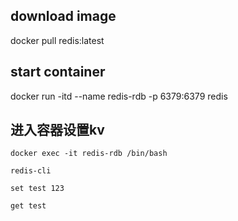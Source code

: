 ## download image
docker pull redis:latest

## start container
docker run -itd --name redis-rdb -p 6379:6379 redis


## 进入容器设置kv
``` 
docker exec -it redis-rdb /bin/bash

redis-cli

set test 123

get test
```
